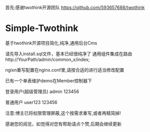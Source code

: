 首先:感谢twothink开源团队
https://github.com/593657688/twothink

# Simple-Twothink
基于twothink开源项目简化,纯净,通用后台Cms

请先导入install.sql文件，基本已经很纯净了
通用组件集成在路由
http://YourPath/admin/common_x/index;

ngixn重写配置在nginx.conf里,请按合适的进行适当修改配置

已有一个单表维护demo在Member控制器下

登录用户(超级管理员)
admin
123456

普通用户
user123
123456


注意:博主已将权限管理屏蔽,这个按需求重写,或者再精简掉!

感谢您的阅览，如觉得对您有帮助请点个赞,后期会继续更新




